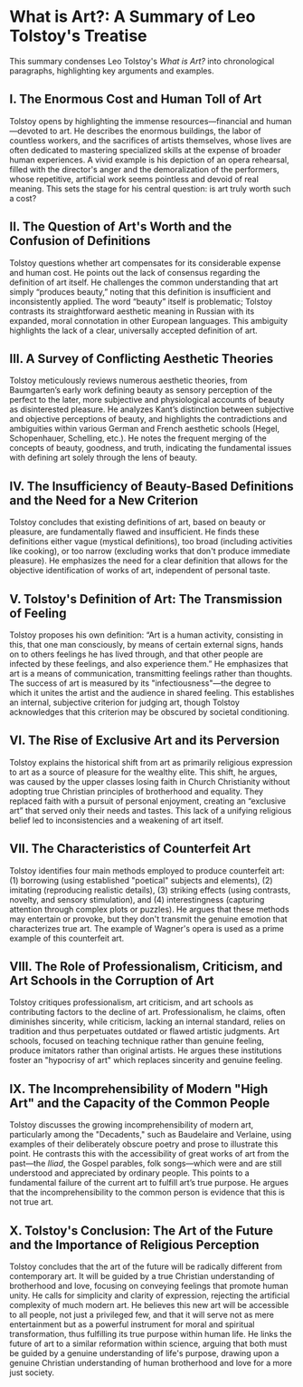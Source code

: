 # What is Art?: A Summary of Leo Tolstoy's Treatise

This summary condenses Leo Tolstoy's *What is Art?* into chronological paragraphs, highlighting key arguments and examples.

## I. The Enormous Cost and Human Toll of Art

Tolstoy opens by highlighting the immense resources—financial and human—devoted to art.  He describes the enormous buildings, the labor of countless workers, and the sacrifices of artists themselves, whose lives are often dedicated to mastering specialized skills at the expense of broader human experiences. A vivid example is his depiction of an opera rehearsal, filled with the director's anger and the demoralization of the performers, whose repetitive, artificial work seems pointless and devoid of real meaning.  This sets the stage for his central question: is art truly worth such a cost?


## II. The Question of Art's Worth and the Confusion of Definitions

Tolstoy questions whether art compensates for its considerable expense and human cost. He points out the lack of consensus regarding the definition of art itself.  He challenges the common understanding that art simply “produces beauty,” noting that this definition is insufficient and inconsistently applied. The word “beauty” itself is problematic; Tolstoy contrasts its straightforward aesthetic meaning in Russian with its expanded, moral connotation in other European languages. This ambiguity highlights the lack of a clear, universally accepted definition of art.


## III. A Survey of Conflicting Aesthetic Theories

Tolstoy meticulously reviews numerous aesthetic theories, from Baumgarten’s early work defining beauty as sensory perception of the perfect to the later, more subjective and physiological accounts of beauty as disinterested pleasure. He analyzes Kant’s distinction between subjective and objective perceptions of beauty, and highlights the contradictions and ambiguities within various German and French aesthetic schools (Hegel, Schopenhauer, Schelling, etc.).  He notes the frequent merging of the concepts of beauty, goodness, and truth, indicating the fundamental issues with defining art solely through the lens of beauty.


## IV. The Insufficiency of Beauty-Based Definitions and the Need for a New Criterion

Tolstoy concludes that existing definitions of art, based on beauty or pleasure, are fundamentally flawed and insufficient. He finds these definitions either vague (mystical definitions), too broad (including activities like cooking), or too narrow (excluding works that don't produce immediate pleasure).  He emphasizes the need for a clear definition that allows for the objective identification of works of art, independent of personal taste.


## V. Tolstoy's Definition of Art: The Transmission of Feeling

Tolstoy proposes his own definition:  “Art is a human activity, consisting in this, that one man consciously, by means of certain external signs, hands on to others feelings he has lived through, and that other people are infected by these feelings, and also experience them.”  He emphasizes that art is a means of communication, transmitting feelings rather than thoughts.  The success of art is measured by its "infectiousness"—the degree to which it unites the artist and the audience in shared feeling.  This establishes an internal, subjective criterion for judging art, though Tolstoy acknowledges that this criterion may be obscured by societal conditioning.


## VI. The Rise of Exclusive Art and its Perversion

Tolstoy explains the historical shift from art as primarily religious expression to art as a source of pleasure for the wealthy elite.  This shift, he argues, was caused by the upper classes losing faith in Church Christianity without adopting true Christian principles of brotherhood and equality. They replaced faith with a pursuit of personal enjoyment, creating an “exclusive art” that served only their needs and tastes. This lack of a unifying religious belief led to inconsistencies and a weakening of art itself.


## VII. The Characteristics of Counterfeit Art

Tolstoy identifies four main methods employed to produce counterfeit art: (1) borrowing (using established "poetical" subjects and elements), (2) imitating (reproducing realistic details), (3) striking effects (using contrasts, novelty, and sensory stimulation), and (4) interestingness (capturing attention through complex plots or puzzles).  He argues that these methods may entertain or provoke, but they don't transmit the genuine emotion that characterizes true art. The example of Wagner's opera is used as a prime example of this counterfeit art.


## VIII. The Role of Professionalism, Criticism, and Art Schools in the Corruption of Art

Tolstoy critiques professionalism, art criticism, and art schools as contributing factors to the decline of art. Professionalism, he claims, often diminishes sincerity, while criticism, lacking an internal standard, relies on tradition and thus perpetuates outdated or flawed artistic judgments. Art schools, focused on teaching technique rather than genuine feeling, produce imitators rather than original artists. He argues these institutions foster an "hypocrisy of art" which replaces sincerity and genuine feeling.


## IX. The Incomprehensibility of Modern "High Art" and the Capacity of the Common People

Tolstoy discusses the growing incomprehensibility of modern art, particularly among the "Decadents," such as Baudelaire and Verlaine, using examples of their deliberately obscure poetry and prose to illustrate this point. He contrasts this with the accessibility of great works of art from the past—the *Iliad*, the Gospel parables, folk songs—which were and are still understood and appreciated by ordinary people. This points to a fundamental failure of the current art to fulfill art’s true purpose.  He argues that the incomprehensibility to the common person is evidence that this is not true art.


## X.  Tolstoy's Conclusion: The Art of the Future and the Importance of Religious Perception

Tolstoy concludes that the art of the future will be radically different from contemporary art. It will be guided by a true Christian understanding of brotherhood and love, focusing on conveying feelings that promote human unity. He calls for simplicity and clarity of expression, rejecting the artificial complexity of much modern art.  He believes this new art will be accessible to all people, not just a privileged few, and that it will serve not as mere entertainment but as a powerful instrument for moral and spiritual transformation, thus fulfilling its true purpose within human life. He links the future of art to a similar reformation within science, arguing that both must be guided by a genuine understanding of life's purpose,  drawing upon a genuine Christian understanding of human brotherhood and love for a more just society.
